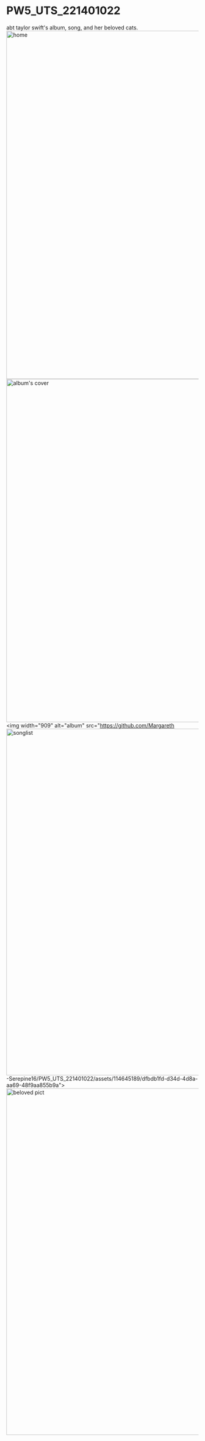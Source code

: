 # PW5_UTS_221401022
abt taylor swift's album, song, and her beloved cats.
<img width="912" alt="home" src="https://github.com/Margareth-Serepine16/PW5_UTS_221401022/assets/114645189/e33d13fe-89b7-46fd-8328-209c3f6e211c">
<img width="899" alt="album's cover" src="https://github.com/Margareth-Serepine16/PW5_UTS_221401022/assets/114645189/e53e591d-721e-44b4-abb3-22c234a602bf">
<img width="909" alt="album" src="https://github.com/Margareth<img width="908" alt="songlist" src="https://github.com/Margareth-Serepine16/PW5_UTS_221401022/assets/114645189/c7f4ed2a-40c6-483f-a99c-4b1376b0b14c">
-Serepine16/PW5_UTS_221401022/assets/114645189/dfbdb1fd-d34d-4d8a-aa69-48f9aa855b9a">
<img width="908" alt="beloved pict" src="https://github.com/Margareth-Serepine16/PW5_UTS_221401022/assets/114645189/55186b38-06a3-4e1f-8613-49b854376a56">
